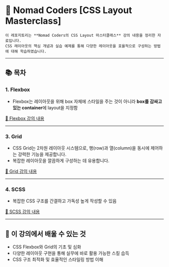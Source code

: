 # 🎨 Nomad Coders [CSS Layout Masterclass]
~~~
이 레포지토리는 **Nomad Coders의 CSS Layout 마스터클래스** 강의 내용을 정리한 자료입니다.  
CSS 레이아웃의 핵심 개념과 실습 예제를 통해 다양한 레이아웃을 효율적으로 구성하는 방법에 대해 학습하였습니다.
~~~

---

## 📚 목차

### 1. **Flexbox**
- Flexbox는 레이아웃을 위해 box 자체에 스타일을 주는 것이 아니라 **box를 감싸고 있는 container**에 layout을 지정함

[🔗 Flexbox 강의 내용](./docs/flex-box)
  
---

### 3. **Grid**
- CSS Grid는 2차원 레이아웃 시스템으로, 행(row)과 열(column)을 동시에 제어하는 강력한 기능을 제공합니다.
- 복잡한 레이아웃을 깔끔하게 구성하는 데 유용합니다.

[🔗 Grid 강의 내용](./docs/grid)

---

### 4. **SCSS**
- 복잡한 CSS 구조를 간결하고 가독성 높게 작성할 수 있음

[🔗 SCSS 강의 내용](./docs/scss)

---

## 🚀 이 강의에서 배울 수 있는 것
- CSS Flexbox와 Grid의 기초 및 심화
- 다양한 레이아웃 구현을 통해 실무에 바로 활용 가능한 스킬 습득
- CSS 구조 최적화 및 효율적인 스타일링 방법 이해
